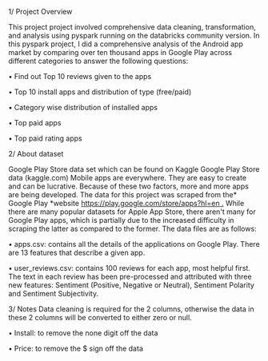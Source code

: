 1/ Project Overview

This project project involved comprehensive data cleaning, transformation, and analysis using pyspark running on the databricks community version. In this pyspark project,  I did a comprehensive analysis of the Android app market by comparing over ten thousand apps in Google Play across different categories to answer the following questions:

•	Find out Top 10 reviews given to the apps

•	Top 10 install apps and distribution of type (free/paid)

•	Category wise distribution of installed apps

•	Top paid apps

•	Top paid rating apps

2/ About dataset

Google Play Store data set which can be found on Kaggle
Google Play Store data (kaggle.com)
Mobile apps are everywhere. They are easy to create and can be lucrative. Because of these two factors, more and more apps are being developed.  The data for this project was scraped from the* Google Play *website [https://play.google.com/store/apps?hl=en .]() While there are many popular datasets for Apple App Store, there aren't many for Google Play apps, which is partially due to the increased difficulty in scraping the latter as compared to the former. The data files are as follows:

•	apps.csv: contains all the details of the applications on Google Play. There are 13 features that describe a given app.

•	user_reviews.csv: contains 100 reviews for each app, most helpful first. The text in each review has been pre-processed and attributed with three new features: Sentiment (Positive, Negative or Neutral), Sentiment Polarity and Sentiment Subjectivity.

3/ Notes
Data cleaning is required for the 2 columns, otherwise the data in these 2 columns will be converted to either  zero or null.

•	Install: to remove the none digit off the data

•	Price: to remove the $ sign off the data

